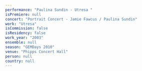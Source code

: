 ```yaml
---
performance: "Paulina Sundin - Utresa "
isPremiere: null
concert: "Portrait Concert - Jamie Fawcus / Paulina Sundin"
work: "Utresa"
isCommission: false
isResidency: false
work_year: "2003"
ensemble: null
season: "GEMDays 2010"
venue: "Phipps Concert Hall"
person: null
country: null
---
```


